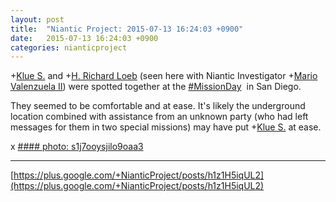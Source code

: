 ```yaml
---
layout: post
title:  "Niantic Project: 2015-07-13 16:24:03 +0900"
date:   2015-07-13 16:24:03 +0900
categories: nianticproject
---
```

+[Klue S.](https://plus.google.com/110350977702120778591 "") and +[H. Richard Loeb](https://plus.google.com/117506125229608138804 "") (seen here with Niantic Investigator +[Mario Valenzuela II](https://plus.google.com/105607721191709661081 "")) were spotted together at the  [#MissionDay](https://plus.google.com/s/%23MissionDay "")   in San Diego.

They seemed to be comfortable and at ease. It's likely the underground location combined with assistance from an unknown party (who had left messages for them in two special missions) may have put +[Klue S.](https://plus.google.com/110350977702120778591 "") at ease.

x
[#### photo: s1j7ooysjilo9oaa3](https://lh3.googleusercontent.com/-ilKYuma9lIU/VaNlqm7sasI/AAAAAAAAgpo/I7JPskrs9Dk/MissionDay.jpg "")
- - -
[https://plus.google.com/+NianticProject/posts/h1z1H5iqUL2](https://plus.google.com/+NianticProject/posts/h1z1H5iqUL2)
